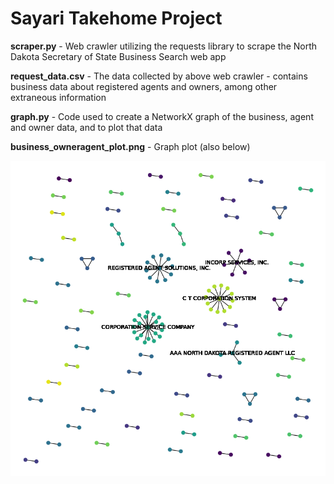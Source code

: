 # Sayari Takehome Project

**scraper.py** - Web crawler utilizing the requests library to scrape the North Dakota Secretary of State Business Search web app

**request_data.csv** - The data collected by above web crawler - contains business data about registered agents and owners, among other extraneous information

**graph.py** - Code used to create a NetworkX graph of the business, agent and owner data, and to plot that data

**business_owneragent_plot.png** - Graph plot (also below)

![Business/Agent/Owner Relationship Plot](https://github.com/maddyobrienjones/sayari-takehome/blob/main/business_owneragent_plot.png)
